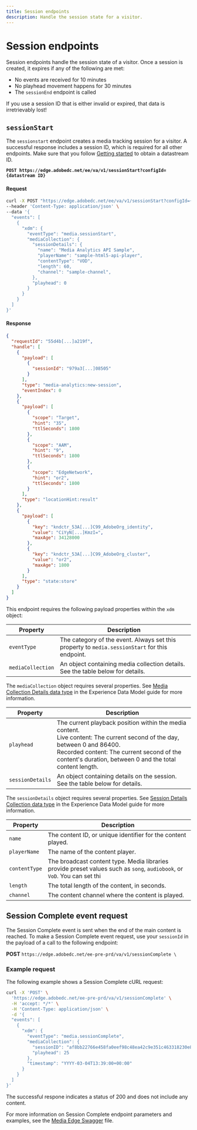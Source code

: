 ```yaml
---
title: Session endpoints
description: Handle the session state for a visitor.
---
```

# Session endpoints

Session endpoints handle the session state of a visitor. Once a session is created, it expires if any of the following are met:

* No events are received for 10 minutes
* No playhead movement happens for 30 minutes
* The `sessionEnd` endpoint is called

<InlineAlert variant="error" slots="text" />

If you use a session ID that is either invalid or expired, that data is irretrievably lost! 

## `sessionStart`

The `sessionstart` endpoint creates a media tracking session for a visitor. A successful response includes a session ID, which is required for all other endpoints. Make sure that you follow [Getting started](index.md) to obtain a datastream ID.
 
**`POST https://edge.adobedc.net/ee/va/v1/sessionStart?configId={datastream ID}`**

<CodeBlock slots="heading, code" repeat="2" languages="CURL,JSON"/>

#### Request

```sh
curl -X POST "https://edge.adobedc.net/ee/va/v1/sessionStart?configId={datastreamId}" \
--header 'Content-Type: application/json' \
--data '{
  "events": [
    {
      "xdm": {
        "eventType": "media.sessionStart",
        "mediaCollection": {
          "sessionDetails": {
            "name": "Media Analytics API Sample",
            "playerName": "sample-html5-api-player",
            "contentType": "VOD",
            "length": 60,
            "channel": "sample-channel",
          },
          "playhead": 0
        }
      }
    }
  ]
}'
```

#### Response

```json
{
  "requestId": "55d4b[...]a219f",
  "handle": [
    {
      "payload": [
        {
          "sessionId": "979a3[...]08505"
        }
      ],
      "type": "media-analytics:new-session",
      "eventIndex": 0
    },
    {
      "payload": [
        {
          "scope": "Target",
          "hint": "35",
          "ttlSeconds": 1800
        },
        {
          "scope": "AAM",
          "hint": "9",
          "ttlSeconds": 1800
        },
        {
          "scope": "EdgeNetwork",
          "hint": "or2",
          "ttlSeconds": 1800
        }
      ],
      "type": "locationHint:result"
    },
    {
      "payload": [
        {
          "key": "kndctr_53A[...]C99_AdobeOrg_identity",
          "value": "CiYyN[...]KmzI=",
          "maxAge": 34128000
        },
        {
          "key": "kndctr_53A[...]C99_AdobeOrg_cluster",
          "value": "or2",
          "maxAge": 1800
        }
      ],
      "type": "state:store"
    }
  ]
}
```

This endpoint requires the following payload properties within the `xdm` object:

| Property | Description |
| --- | --- |
| `eventType` | The category of the event. Always set this property to `media.sessionStart` for this endpoint. |
| `mediaCollection` | An object containing media collection details. See the table below for details. |

The `mediaCollection` object requires several properties. See [Media Collection Details data type](https://experienceleague.adobe.com/en/docs/experience-platform/xdm/data-types/media-collection-details) in the Experience Data Model guide for more information.

| Property | Description |
| --- | --- |
| `playhead` | The current playback position within the media content.<br/>Live content: The current second of the day, between 0 and 86400.<br/>Recorded content: The current second of the content's duration, between 0 and the total content length. |
| `sessionDetails` | An object containing details on the session. See the table below for details. |

The `sessionDetails` object requires several properties. See [Session Details Collection data type](https://experienceleague.adobe.com/en/docs/experience-platform/xdm/data-types/session-details-collection) in the Experience Data Model guide for more information.

| Property | Description |
| --- | --- |
| `name` | The content ID, or unique identifier for the content played. |
| `playerName` | The name of the content player. |
| `contentType` | The broadcast content type. Media libraries provide preset values such as `song`, `audiobook`, or `VoD`. You can set thi
| `length` | The total length of the content, in seconds. |
| `channel` | The content channel where the content is played. |

## Session Complete event request

The Session Complete event is sent when the end of the main content is reached. To make a Session Complete event request, use your `sessionId` in the payload of a call to the following endpoint:

**POST**  `https://edge.adobedc.net/ee-pre-prd/va/v1/sessionComplete \`

### Example request

The following example shows a Session Complete cURL request:

```sh
curl -X 'POST' \
  'https://edge.adobedc.net/ee-pre-prd/va/v1/sessionComplete' \
  -H 'accept: */*' \
  -H 'Content-Type: application/json' \
  -d '{
  "events": [
    {
      "xdm": {
        "eventType": "media.sessionComplete",
        "mediaCollection": {
          "sessionID": "af8bb22766e458fa0eef98c48ea42c9e351c463318230e851a19946862020333",
          "playhead": 25
        },
        "timestamp": "YYYY-03-04T13:39:00+00:00"
      }
    }
  ]
}'
```

The successful respone indicates a status of 200 and does not include any content.

For more information on Session Complete endpoint parameters and examples, see the [Media Edge Swagger](swagger.md) file.